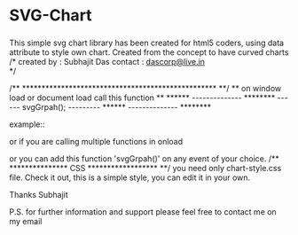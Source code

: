 # SVG-Chart
#####
This simple svg chart library has been created for html5 coders, using data attribute to style own chart.
Created from the concept to have curved charts
/*
	created by : Subhajit Das
	contact    : dascorp@live.in	
*/



/** ************************************************** **/
 ** on window load or document load call this function **
****** -------------- ********
------	svgGrpah();  ---------
****** -------------- ********

example:: 
<script type="text/javascript">
      window.onload = svgGrpah;
</script>

or if you are calling multiple functions in onload
<script type="text/javascript">
      window.onload = function(){
	svgGrpah();
      };
</script>
or you can add this function 'svgGrpah()' on any event of your choice.
/** *************** CSS ****************** **/
you need only chart-style.css file.
Check it out, this is a simple style, you can edit it in your own.

Thanks 
Subhajit 

P.S. for further information and support please feel free to contact me on my email

